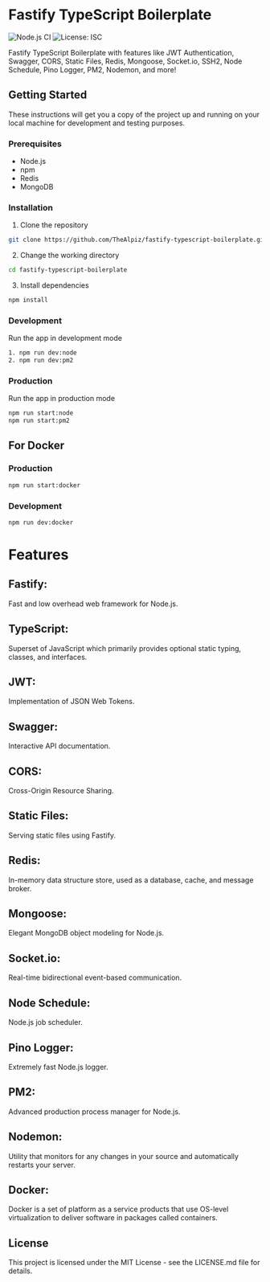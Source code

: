 # Fastify TypeScript Boilerplate

![Node.js CI](https://github.com/TheAlpiz/FastifyMongoDB-Template/workflows/Node.js%20CI/badge.svg)
![License: ISC](https://img.shields.io/badge/License-ISC-blue.svg)

Fastify TypeScript Boilerplate with features like JWT Authentication, Swagger, CORS, Static Files, Redis, Mongoose, Socket.io, SSH2, Node Schedule, Pino Logger, PM2, Nodemon, and more!

## Getting Started

These instructions will get you a copy of the project up and running on your local machine for development and testing purposes.

### Prerequisites

- Node.js
- npm
- Redis
- MongoDB

### Installation

1. Clone the repository

```bash
git clone https://github.com/TheAlpiz/fastify-typescript-boilerplate.git
```

2. Change the working directory
```bash
cd fastify-typescript-boilerplate
```

3. Install dependencies
```bash
npm install
```


### Development
Run the app in development mode
```bash
1. npm run dev:node 
2. npm run dev:pm2
```



### Production
Run the app in production mode
```bash
npm run start:node
npm run start:pm2
```

## For Docker
### Production
```bash
npm run start:docker
```

### Development 
```bash
npm run dev:docker 
```

# Features
## Fastify: 
Fast and low overhead web framework for Node.js.
## TypeScript: 
Superset of JavaScript which primarily provides optional static typing, classes, and interfaces.
## JWT: 
Implementation of JSON Web Tokens.
## Swagger: 
Interactive API documentation.
## CORS: 
Cross-Origin Resource Sharing.
## Static Files: 
Serving static files using Fastify.
## Redis: 
In-memory data structure store, used as a database, cache, and message broker.
## Mongoose: 
Elegant MongoDB object modeling for Node.js.
## Socket.io: 
Real-time bidirectional event-based communication.
## Node Schedule: 
Node.js job scheduler.
## Pino Logger: 
Extremely fast Node.js logger.
## PM2: 
Advanced production process manager for Node.js.
## Nodemon: 
Utility that monitors for any changes in your source and automatically restarts your server.
## Docker:
Docker is a set of platform as a service products that use OS-level virtualization to deliver software in packages called containers.

## License
This project is licensed under the MIT License - see the LICENSE.md file for details.

